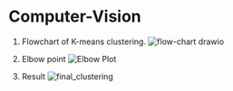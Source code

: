# Computer-Vision

1. Flowchart of K-means clustering.
   ![flow-chart drawio](https://github.com/ZehraMogulkoc/Computer-Vision/assets/87859856/75f41056-d412-4818-bfc6-4f347455e0b8)

2. Elbow point
   ![Elbow Plot](https://github.com/ZehraMogulkoc/Computer-Vision/assets/87859856/190d3de4-3cc0-460f-8d54-b8bcca3a1999)

3. Result
   ![final_clustering](https://github.com/ZehraMogulkoc/Computer-Vision/assets/87859856/88e9588b-9609-4712-83fb-6757e8e174ed)
